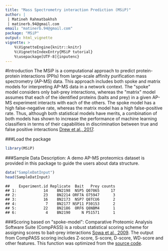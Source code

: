 ```yaml
---
title: "Mass Spectrometry interaction Prediction (MSiP)"
author: | 
 | Matineh Rahmatbakhsh
 | matinerb.94@gmail.com
email: "matinerb.94@gmail.com"
package: "MSiP"
output: html_vignette
vignette: >
    %\VignetteEngine{knitr::knitr}
    %\VignetteIndexEntry{MSiP tutorial}
    %\usepackage[UTF-8]{inputenc}
---
```





#Introduction
The MSiP is a computational approach to predict protein-protein
interactions (PPIs) from large-scale affinity purification mass spectrometry (AP-MS) data. This approach includes both spoke and matrix models for interpreting AP-MS data in a network context. The "spoke" model considers only bait-prey interactions, whereas the "matrix" model assumes that each of the identified proteins (baits and prey) in a given AP-MS experiment interacts with each of the others. The spoke model has a high false-negative rate, whereas the matrix model has a high false-positive rate. Thus, although both statistical models have merits, a combination of both models has shown to increase the performance of machine learning classifiers in terms of their capabilities in discrimination between true and false positive interactions [Drew et al., 2017](https://www.embopress.org/doi/full/10.15252/msb.20167490/). 

###Load the package

```r
library(MSiP)
```

###Sample Data Description:
A demo AP-MS proteomics dataset is provided in this package to guide the users about data structure.

```r
data("SampleDatInput")
head(SampleDatInput)
```

```
##    Experiment.id Replicate  Bait   Prey counts
## 1:            14    BN2198  NSP5 Q07065     17
## 2:            23    BN2214 ORF7A O75947      3
## 3:            16    BN2173  NSP7 Q8TCU6      2
## 4:             7    BN2177 NSP11 P30153      2
## 5:            22    BN2186  ORF6 Q8NBM4      1
## 6:             4    BN2190     N P51571      1
```

###Scoring based on "spoke-model":
Comparative Proteomic Analysis Software Suite (CompPASS) is a robust statistical scoring scheme for assigning scores to bait-prey interactions [Sowa et al., 2009](https://pubmed.ncbi.nlm.nih.gov/19615732/). The output from CompPASS scoring includes Z-score, S-score, D-score, WD-score and other features. This function was optimized from the [source code](https://github.com/zqzneptune/SMAD).  


















